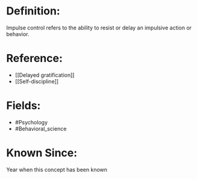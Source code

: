 

# Definition:
Impulse control refers to the ability to resist or delay an impulsive action or behavior.

# Reference:
- [[Delayed gratification]]
- [[Self-discipline]]

# Fields: 
- #Psychology
- #Behavioral_science

# Known Since:
Year when this concept has been known

